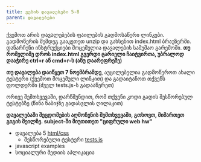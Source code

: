 ```yaml
---
title: ვების დავალებები 5-8
parent: დავალებები
---
```



ქვემოთ არის დავალებების ფაილების გადმოსაწერი ლინკები. გადმოწერის შემდეგ გააკეთეთ unzip და გახსენით index.html ბრაუზერში. დანარჩენი ინსტრუქციები მოცემულია დავალების სამუშაო გარემოში. **თუ რომელიმე დროს index.html გვერდი ცარიელი ჩაიტვირთა, უბრალოდ დააჭირე ctrl+r ან cmd+r-ს (ანუ დაარეფრეშე)**

**თუ დავალება დაიწყეთ 7 ნოემბრამდე**, აუცილებელია გადმოწეროთ ახალი ტესტერი (ქვემოთ მოცემული ლინკით) და გადაიტანოთ თქვენს ფოლდერში (ძველ tests.js-ს გადააწერეთ)

ორივე შემთხვევაში, დარწმუნდით, რომ თქვენი კოდი გადის შესწორებულ ტესტებზე (წინა ნაბიჯზე გადასვლის ღილაკით)

**დავალებაში შეცდომების აღმოჩენის შემთხვევაში, გთხოვთ, მიმართეთ გიგის მეილზე. subject-ში მიუთითეთ "ციფრული web hw"**

- დავალება 5 [html/css](./hw6.zip)
	+ შესწორებული ტესტერი [tests.js](./tests.zip)
- javascript examples
- სოციალური მედიის აპლიკაცია